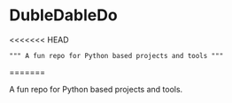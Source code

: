 # DubleDableDo 
<<<<<<< HEAD

	""" A fun repo for Python based projects and tools """
=======
  
  A fun repo for Python based projects and tools.
